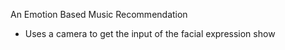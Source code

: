 An Emotion Based Music Recommendation 
- Uses a camera to get the input of the facial expression show
